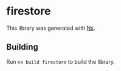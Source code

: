 # firestore

This library was generated with [Nx](https://nx.dev).

## Building

Run `nx build firestore` to build the library.
